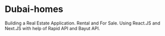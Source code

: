 # Dubai-homes

Building a Real Estate Application. Rental and For Sale. Using React.JS and Next.JS with help of Rapid API and Bayut API.
